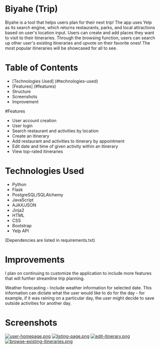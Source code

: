 # Biyahe (Trip)

Biyahe is a tool that helps users plan for their next trip! The app uses Yelp as its search engine, which returns restaurants, parks, and local attractions based on user's location input. Users can create and add places they want to visit to their itineraries. Through the browsing function, users can search up other user's existing itineraries and upvote on their favorite ones! The most popular itineraries will be showcased for all to see. 

# Table of Contents
 - [Technologies Used] (#technologies-used)
 - [Features] (#features)
 - Structure
 - Screenshots
 - Improvement

#Features
 - User account creation
 - User login
 - Search restaurant and activities by location
 - Create an itinerary
 - Add restaurant and activities to itinerary by appointment
 - Edit date and time of given activity within an itinerary
 - View top-rated itineraries

 # Technologies Used
- Python
- Flask
- PostgreSQL/SQLAlchemy
- JavaScript
- AJAX/JSON
- Jinja2
- HTML
- CSS
- Bootstrap
- Yelp API

(Dependencies are listed in requirements.txt)

# Improvements
I plan on continuing to customize the application to include more features that will further streamline trip planning. 

Weather forecasting - Include weather information for selected date. This information can dictate what the user would like to do for the day - for example, if it was raining on a particular day, the user might decide to save outside activities for another day.

# Screenshots
[![user-homepage.png](https://i.postimg.cc/hvjMKCGT/user-homepage.png)](https://postimg.cc/1nkDHrw3)
[![listing-page.png](https://i.postimg.cc/0jBnjp63/listing-page.png)](https://postimg.cc/K3tBs3Dr)
[![edit-itinerary.png](https://i.postimg.cc/vBX3FRGG/edit-itinerary.png)](https://postimg.cc/wyyhLGtr)
[![browse-existing-itineraries.png](https://i.postimg.cc/ZqmSNYnF/browse-existing-itineraries.png)](https://postimg.cc/68MgJXdy)